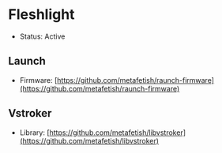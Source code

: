 # Fleshlight

* Status: Active

## Launch

* Firmware: [https://github.com/metafetish/raunch-firmware](https://github.com/metafetish/raunch-firmware)

## Vstroker

* Library: [https://github.com/metafetish/libvstroker](https://github.com/metafetish/libvstroker)



